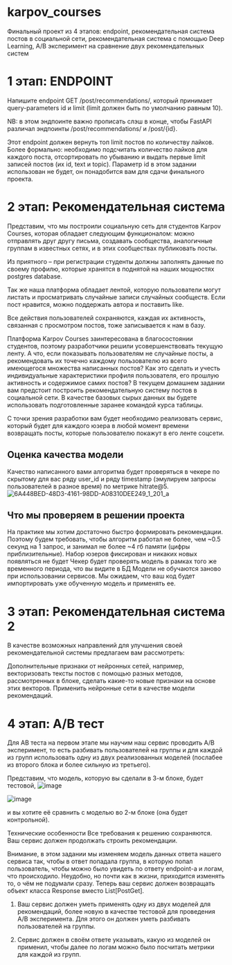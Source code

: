 # karpov_courses
Финальный проект из 4 этапов: endpoint, рекомендательная система постов в социальной сети, рекомендательная система с помощью Deep Learning, A/B эксперимент на сравнение двух рекомендательных систем

# 1 этап: ENDPOINT
Напишите endpoint GET /post/recommendations/, который принимает query-parameters id и limit (limit должен быть по умолчанию равным 10).

NB: в этом эндпоинте важно прописать слэш в конце, чтобы FastAPI различал эндпоинты /post/recommendations/ и /post/{id}.

Этот endpoint должен вернуть топ limit постов по количеству лайков. Более формально: необходимо подсчитать количество лайков для каждого поста, отсортировать по убыванию и выдать первые limit записей постов (их id, text и topic). Параметр id в этом задании использован не будет, он понадобится вам для сдачи финального проекта.

# 2 этап: Рекомендательная система
Представим, что мы построили социальную сеть для студентов Karpov Courses, которая обладает следующим функционалом: можно отправлять друг другу письма, создавать сообщества, аналогичные группам в известных сетях, и в этих сообществах публиковать посты.

Из приятного – при регистрации студенты должны заполнять данные по своему профилю, которые хранятся в поднятой на наших мощностях postgres database.

Так же наша платформа обладает лентой, которую пользователи могут листать и просматривать случайные записи случайных сообществ. Если пост нравится, можно поддержать автора и поставить like.

Все действия пользователей сохраняются, каждая их активность, связанная с просмотром постов, тоже записывается к нам в базу.

Платформа Karpov Courses заинтересована в благосостоянии студентов, поэтому разработчики решили усовершенствовать текущую ленту. А что, если показывать пользователям не случайные посты, а рекомендовать их точечно каждому пользователю из всего имеющегося множества написанных постов? Как это сделать и учесть индивидуальные характеристики профиля пользователя, его прошлую активность и содержимое самих постов?
В текущем домашнем задании вам предстоит построить рекомендательную систему постов в социальной сети. В качестве базовых сырых данных вы будете использовать подготовленные заранее командой курса таблицы.

С точки зрения разработки вам будет необходимо реализовать сервис, который будет для каждого юзера в любой момент времени возвращать посты, которые пользователю покажут в его ленте соцсети.
 
## Оценка качества модели
Качество написанного вами алгоритма будет проверяться в чекере по скрытому для вас ряду user_id и ряду timestаmp (эмулируем запросы пользователей в разное время) по метрике hitrate@5. 
![6A448BED-48D3-4161-98DD-A08310DEE249_1_201_a](https://github.com/kupeeved/karpov_courses/assets/144337372/2d8c95a3-c705-4614-ac2d-d930e6ea9f62)

## Что мы проверяем в решении проекта
На практике мы хотим достаточно быстро формировать рекомендации. Поэтому будем требовать, чтобы алгоритм работал не более, чем ~0.5 секунд на 1 запрос, и занимал не более ~4 гб памяти (цифры приблизительные).
Набор юзеров фиксирован и никаких новых появляться не будет
Чекер будет проверять модель в рамках того же временного периода, что вы видите в БД
Модели не обучаются заново при использовании сервисов. Мы ожидаем, что ваш код будет импортировать уже обученную модель и применять ее.

# 3 этап:  Рекомендательная система 2
В качестве возможных направлений для улучшения своей рекомендательной системы предлагаем вам рассмотреть:

Дополнительные признаки от нейронных сетей, например, векторизовать тексты постов с помощью разных методов, рассмотренных в блоке, сделать какие-то новые признаки на основе этих векторов.
Применить нейронные сети в качестве модели рекомендаций.

# 4 этап: A/B тест
Для AB теста на первом этапе мы научим наш сервис проводить A/B эксперимент, то есть разбивать пользователей на группы и для каждой из групп использовать одну из двух реализованных моделей (послабее из второго блока и более сильную из третьего).

Представим, что модель, которую вы сделали в 3-м блоке, будет тестовой, ![image](https://github.com/kupeeved/karpov_courses/assets/144337372/c63d328e-0fe2-41d9-9b94-09e271cc19d2)
  
  ![image](https://github.com/kupeeved/karpov_courses/assets/144337372/29c4df9f-1e3d-4b52-9d65-e63853772df5) 

и вы хотите её сравнить с моделью во 2-м блоке (она будет контрольной).

Технические особенности
Все требования к решению сохраняются. Ваш сервис должен продолжать строить рекомендации.

Внимание, в этом задании мы изменяем модель данных ответа нашего сервиса так, чтобы в ответ попадала группа, в которую попал пользователь, чтобы можно было увидеть по ответу endpoint-а и логам, что происходило. Неудобно, но почти как в жизни, приходится изменять то, о чём не подумали сразу. Теперь ваш сервис должен возвращать объект класса Response вместо List[PostGet].

1. Ваш сервис должен уметь применять одну из двух моделей для рекомендаций, более новую в качестве тестовой для проведения A/B эксперимента. Для этого он должен уметь разбивать пользователей на группы.

2. Сервис должен в своём ответе указывать, какую из моделей он применил, чтобы далее по логам можно было посчитать метрики для каждой из групп.



